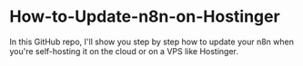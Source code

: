 # How-to-Update-n8n-on-Hostinger
In this GitHub repo, I'll show you step by step how to update your n8n when you're self-hosting it on the cloud or on a VPS like Hostinger. 
